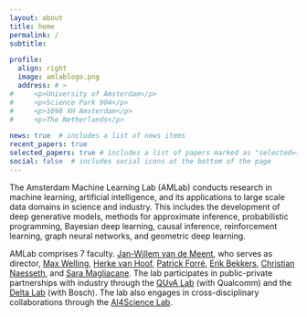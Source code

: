 ```yaml
---
layout: about
title: home
permalink: /
subtitle: 

profile:
  align: right
  image: amlablogo.png
  address: # >
#     <p>University of Amsterdam</p>
#     <p>Science Park 904</p>
#     <p>1098 XH Amsterdam</p>
#     <p>The Netherlands</p>

news: true  # includes a list of news items
recent_papers: true
selected_papers: true # includes a list of papers marked as "selected={true}"
social: false  # includes social icons at the bottom of the page
---
```


The Amsterdam Machine Learning Lab (AMLab) conducts research in machine learning, artificial intelligence, and its applications to large scale data domains in science and industry. This includes the development of deep generative models, methods for approximate inference, probabilistic programming, Bayesian deep learning, causal inference, reinforcement learning, graph neural networks, and geometric deep learning. 

AMLab comprises 7 faculty. [Jan-Willem van de Meent](https://jwvdm.github.io/), who serves as director, [Max Welling](https://staff.fnwi.uva.nl/m.welling/), [Herke van Hoof](https://staff.fnwi.uva.nl/h.c.vanhoof/homepage/), [Patrick Forré](), [Erik Bekkers](https://erikbekkers.bitbucket.io/), [Christian Naesseth](https://naesseth.github.io/), and [Sara Magliacane](http://amlab.science.uva.nl/people/SaraMagliacane). The lab participates in public-private partnerships with industry through the [QUvA Lab](https://ivi.fnwi.uva.nl/quva/) (with Qualcomm) and the [Delta Lab](https://ivi.fnwi.uva.nl/uvaboschdeltalab/) (with Bosch). The lab also engages in cross-disciplinary collaborations through the [AI4Science Lab](https://ai4science-amsterdam.github.io/). 
